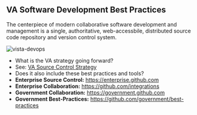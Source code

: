 ## VA Software Development Best Practices
The centerpiece of modern collaborative software development and management is a single, authoritative, web-accessbile, distributed source code repository and version control system.

![vista-devops](https://github.com/va-projects/best-practices/blob/master/VISTA_Cloud_DevOps.png)

* What is the VA strategy going forward?
* See:  [VA Source Control Strategy]( https://github.com/va-projects/best-practices/blob/master/VA_Source_Control_Systems.md)
* Does it also include these best practices and tools?
* __Enterprise Source Control:__  https://enterprise.github.com
* __Enterprise Collaboration:__  https://github.com/integrations
* __Government Collaboration:__ https://government.github.com
* __Government Best-Practices:__   https://github.com/government/best-practices








